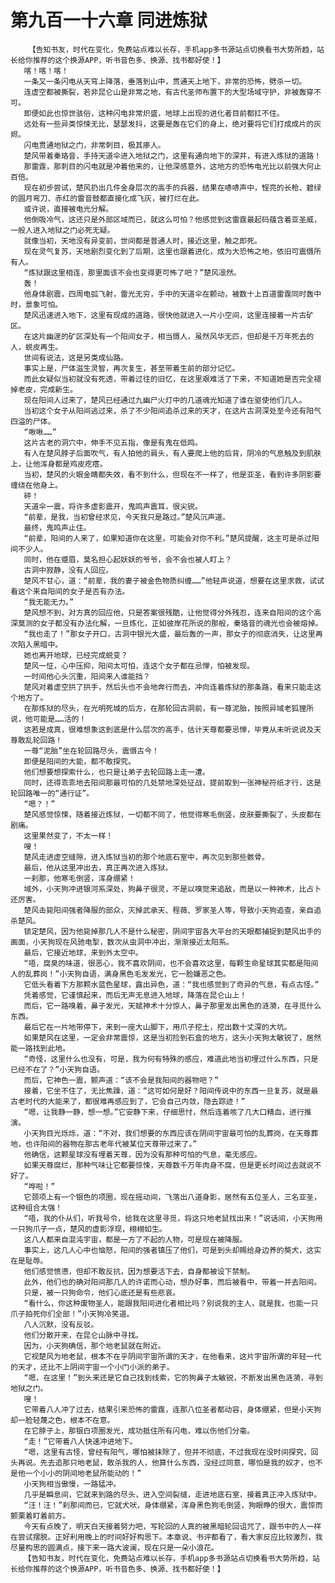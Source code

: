 # 第九百一十六章 同进炼狱
        【告知书友，时代在变化，免费站点难以长存，手机app多书源站点切换看书大势所趋，站长给你推荐的这个换源APP，听书音色多、换源、找书都好使！】
       喀！喀！喀！
       一条又一条闪电从天穹上降落，垂落到山中，贯通天上地下，非常的恐怖，劈杀一切。
       连虚空都被撕裂，若非昆仑山是非常之地，有古代圣师布置下的大型场域守护，非被轰穿不可。
       即便如此也惊世骇俗，这种闪电非常炽盛，地球上出现的进化者目前都扛不住。
       远处有一些异类惊悚无比，瑟瑟发抖，这要是轰在它们的身上，绝对要将它们打成成片的灰烬。
       闪电贯通地狱之门，非常刺目，极其瘆人。
       楚风带着秦珞音，手持天道伞进入地狱之门，这里有通向地下的深井，有进入炼狱的道路！
       那雷霆，那刺目的闪电就是冲着他来的，让他深感意外，这地方的恐怖电光比以前强大何止百倍。
       现在初步尝试，楚风扔出几件金身层次的高手的兵器，结果在哧哧声中，锃亮的长枪、碧绿的圆月弯刀、赤红的雷音鼓都直接化成飞灰，被打烂在此。
       或许说，直接被电光分解。
       他倒吸冷气，这还只是外部区域而已，就这么可怕？他感觉到这雷霆最起码蕴含着亚圣威，一般人进入地狱之门必死无疑。
       就像当初，天地没有异变前，世间都是普通人时，接近这里，触之即死。
       现在灵气复苏，天地剧烈变化到了后期，这里也跟着进化，成为大恐怖之地，依旧可震慑所有人。
       “炼狱跟这里相连，那里面该不会也变得更可怖了吧？”楚风凛然。
       轰！
       他身体剧震，四周电弧飞射，雷光无穷，手中的天道伞在颤动，被数十上百道雷霆同时轰中时，景象可怕。
       楚风迅速进入地下，这里有现成的道路，很快他就进入一片小空间，这里连接着一片古矿区。
       在这片幽邃的矿区深处有一个阳间女子，相当慑人，虽然风华无匹，但却是千万年死去的人，蜕皮再生。
       世间有说法，这是另类成仙路。
       事实上是，尸体滋生灵智，再次复生，甚至带着生前的部分记忆。
       而此女疑似当初就没有死透，带着过往的旧忆，在这里艰难活了下来，不知道她是否完全褪掉老皮，完成新生。
       现在阳间人过来了，楚风已经通过九幽尸火灯中的几道魂光知道了谁在驱使他们几人。
       当初这个女子从阳间逃过来，杀了不少阳间追杀过来的天才，在这片古洞深处至今还有阳气四溢的尸体。
       “啾啾……”
       这片古老的洞穴中，伸手不见五指，像是有鬼在低鸣。
       有人在楚风脖子后面吹气，有人拍他的肩头，有人要爬上他的后背，阴冷的气息触及到肌肤上，让他浑身都是鸡皮疙瘩。
       当初，楚风的火眼金睛都失效，看不到什么，但现在不一样了，他是亚圣，看到许多阴影要缠绕在他身上。
       砰！
       天道伞一震，将许多虚影震开，鬼鸣声震耳，很尖锐。
       “前辈，是我，当初曾经求见，今天我只是路过。”楚风沉声道。
       最终，鬼鸣声止住。
       “前辈，阳间的人来了，如果知道你在这里，可能会对你不利。”楚风提醒，这主可是杀过阳间不少人。
       同时，他在蹙眉，莫名担心起妖妖的爷爷，会不会也被人盯上？
       古洞中寂静，没有人回应。
       楚风不甘心，道：“前辈，我的妻子被金色物质纠缠……”他轻声说道，想要在这里求救，试试看这个来自阳间的女子是否有办法。
       “我无能无力。”
       楚风想不到，对方真的回应他，只是答案很残酷，让他觉得分外残忍，连来自阳间的这个高深莫测的女子都没有办法化解，一旦炼化，正如彼岸花所说的那般，秦珞音的魂光也会被熔掉。
       “我也走了！”那女子开口，古洞中银光大盛，最后轰的一声，那女子的彻底消失，让这里再次陷入黑暗中。
       她也离开地球，已经完成蜕变？
       楚风一怔，心中压抑，阳间太可怕，连这个女子都在忌惮，怕被发现。
       一时间他心头沉重，阳间来人谁能挡？
       楚风对着虚空拱了拱手，然后头也不会地奔行而去，冲向连着炼狱的那条路，看来只能走这个地方了。
       在那炼狱的尽头，在光明死城的后方，在那轮回古洞前，有一尊泥胎，按照异域老狐狸所说，他可能是……活的！
       这若是成真，很难想象这到底是什么层次的高手，估计天尊都要忌惮，毕竟从未听说说及天尊敢乱轮回路！
       一尊“泥胎”坐在轮回路尽头，震慑古今！
       即便是阳间的大能，都不敢探究。
       他们想要想探索什么，也只是让弟子去轮回路上走一遭。
       同时，还得乖乖地去阳间那最可怕的几处禁地深处征战，提前取到一张神秘符纸才行，这是轮回路唯一的“通行证”。
       “嗯？！”
       楚风感觉惊悚，随着接近炼狱，一切都不同了，他觉得寒毛倒竖，皮肤要撕裂了，头皮都在剧痛。
       这里果然变了，不太一样！
       嗖！
       楚风走进虚空缝隙，进入炼狱当初的那个地底石室中，再次见到那些骸骨。
       最后，他从这里冲出去，真正再次进入炼狱。
       一刹那，他寒毛倒竖，浑身绷紧！
       域外，小天狗冲进银河系深处，狗鼻子很灵，不是以嗅觉来追敌，而是以一种神术，比占卜还厉害。
       楚风击毙阳间强者降服的部众，灭掉武承天、程薇、罗家圣人等，导致小天狗追查，亲自追杀楚风。
       锁定楚风，因为他毙掉那几人不是什么秘密，阴间宇宙各大平台的天眼都捕捉到楚风出手的画面，小天狗现在风驰电掣，数次从虫洞中冲出，渐渐接近太阳系。
       最后，它接近地球，来到外太空中。
       “唔，腐臭的味道，很恶心，我不喜欢阴间，也不会喜欢这里，每颗生命星球其实都是阳间人的乱葬岗！”小天狗自语，满身黑色毛发发光，它一脸嫌恶之色。
       它低头看着下方那颗水蓝色星球，露出异色，道：“我也感觉到了奇异的气息，有点古怪。”
       凭着感觉，它谨慎起来，而后无声无息进入地球，降落在昆仑山上！
       而后，它一路嗅着，鼻子发光，天赋神术十分惊人，鼻子那里发出黑色的涟漪，在寻觅什么东西。
       最后它在一片地带停下，来到一座大山脚下，用爪子挖土，挖出数十丈深的大坑。
       如果楚风在这里，一定会非常震惊，这是当初捡到石盒的地方，这头小天狗太敏锐了，居然能一路找到此地。
       “奇怪，这里什么也没有，可是，我为何有特殊的感应，难道此地当初埋过什么东西，只是已经不在了？”小天狗自语。
       而后，它神色一震，颤声道：“该不会是我阳间的器物吧？”
       接着，它坐不住了，无比焦躁，道：“这可如何是好？阳间传说中的东西一旦复苏，就是最古老时代的大能来了，都很难再感应到了，它会自己内敛，隐去踪迹！”
       “嗯，让我静一静，想一想。”它安静下来，仔细思忖，然后连着咳了几大口精血，进行推演。
       小天狗目光烁烁，道：“不对，我们想要的东西应该在阴间宇宙最可怕的乱葬岗，在天尊葬地，也许阳间的器物在那古老年代被某位天尊带过来了。”
       他确信，这颗星球没有埋着天尊，因为没有那种可怕的气息，毫无感应。
       如果天尊腐烂，那种气味让它都要惊悚，天尊数千万年肉身不腐，但是更长时间过去就说不好了。
       “哗啦！”
       它颈项上有一个银色的项圈，现在摇动间，飞落出八道身影，居然有五位圣人，三名亚圣，这种组合太强！
       “唔，我的仆从们，听我号令，给我在这里寻觅，将这只地老鼠找出来！”说话间，小天狗用一只狗爪子一点，楚风的虚影浮现，栩栩如生。
       这八人都来自混沌宇宙，都是一方了不起的人物，可是现在被降服。
       事实上，这几人心中也恼怒，阳间的强者镇压了他们，可是到头却赐给身边养的獒犬，这实在是耻辱。
       他们感觉愤懑，但却不敢反抗，因为想要活下去，自身都被设下禁制。
       此外，他们也的确对阳间那几人的许诺而心动，想办好事，而后被看中，带着一并去阳间。
       只是，被一只狗命令，他们心底还是有些悲哀。
       “看什么，你这种废物圣人，能跟我阳间进化者相比吗？别说我的主人，就是我，也能一只爪子拍死你们全部！”小天狗冷笑道。
       八人沉默，没有反驳。
       他们分散开来，在昆仑山脉中寻找。
       因为，小天狗确信，那个地老鼠就在附近。
       它视楚风为地老鼠，根本不在乎阴间宇宙所谓的天才，在他看来，这片宇宙所谓的年轻一代的天才，还比不上阴间宇宙一个小门小派的弟子。
       “嗯，在这里！”到头来还是它自己找到线索，它的狗鼻子太敏锐，不断发出黑色涟漪，寻到地狱之门。
       嗖！
       它带着八人冲了过去，结果引来恐怖的雷霆，连那八位圣者都动容，身体绷紧，但是小天狗却一脸轻蔑之色，根本不在意。
       在它脖子上，那银白项圈发光，成功抵住所有闪电，难以伤他们分毫。
       “走！”它带着八人快速冲进地下。
       “嗯，这里有古怪，曾经有阳气，哪怕被抹除了，但并不彻底，不过我现在没时间探究，回头再说。先去追那只地老鼠，敢杀我的人，他算什么东西，没经过同意，哪怕是我的奴才，也不是他一个小小的阴间地老鼠所能动的！”
       小天狗相当傲慢，一路猛冲。
       几乎是瞬息间，它就来到路的尽头，进入空间裂缝，走进地底石室，接着真正冲入炼狱中。
       “汪！汪！”刹那间而已，它就犬吠，身体绷紧，浑身黑色狗毛倒竖，狗眼睁的很大，震惊而颤栗着盯着前方。
       今天有点晚了，明天白天接着努力吧，写轮回的人真的被黑暗轮回诅咒了，跟书中的人一样在尝试摆脱。正好利用晚上的时间好好构思下。本章说、书评都看了，看大家反应比较激烈，我尽量构思的圆满点，接下来一路大波澜，现在只是一朵小浪花。
       【告知书友，时代在变化，免费站点难以长存，手机app多书源站点切换看书大势所趋，站长给你推荐的这个换源APP，听书音色多、换源、找书都好使！】
